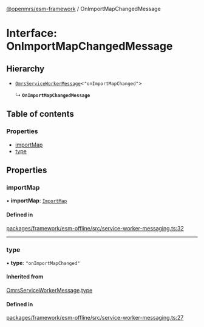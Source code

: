 [@openmrs/esm-framework](../API.md) / OnImportMapChangedMessage

# Interface: OnImportMapChangedMessage

## Hierarchy

- [`OmrsServiceWorkerMessage`](OmrsServiceWorkerMessage.md)<``"onImportMapChanged"``\>

  ↳ **`OnImportMapChangedMessage`**

## Table of contents

### Properties

- [importMap](OnImportMapChangedMessage.md#importmap)
- [type](OnImportMapChangedMessage.md#type)

## Properties

### importMap

• **importMap**: [`ImportMap`](ImportMap.md)

#### Defined in

[packages/framework/esm-offline/src/service-worker-messaging.ts:32](https://github.com/openmrs/openmrs-esm-core/blob/master/packages/framework/esm-offline/src/service-worker-messaging.ts#L32)

___

### type

• **type**: ``"onImportMapChanged"``

#### Inherited from

[OmrsServiceWorkerMessage](OmrsServiceWorkerMessage.md).[type](OmrsServiceWorkerMessage.md#type)

#### Defined in

[packages/framework/esm-offline/src/service-worker-messaging.ts:27](https://github.com/openmrs/openmrs-esm-core/blob/master/packages/framework/esm-offline/src/service-worker-messaging.ts#L27)
